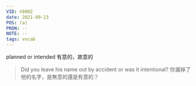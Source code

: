 ```yaml
---
VID: V0002
date: 2021-09-23
POS: (a)
PRON: --
NOTE: --
tags: vocab
---
```


planned or intended 有意的，故意的 

>Did you leave his name out by accident or was it intentional? 
>你漏掉了他的名字，是無意的還是有意的？
